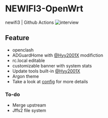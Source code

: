 # NEWIFI3-OpenWrt
newifi3 | Github Actions
![interview](https://github.com/wmyfelix/NEWIFI3-OpenWrt/blob/master/Screenshot%202021-05-30%2011.56.02%20AM.png?raw=true)
## Feature
+ openclash
+ ADGuardHome with [@Hyy2001X](https://Github.com/Hyy2001X) modifiction
+ rc.local editable
+ customizable banner with system stats
+ Update tools built-in [@Hyy2001X](https://Github.com/Hyy2001X)
+ Argon theme
+ Take a look at [config](Configs/d-team_newifi-d2) for more details
### To-do
- Merge upstream
- Jffs2 file system

 
